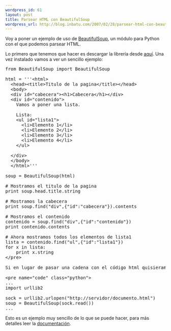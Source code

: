 ```yaml
--- 
wordpress_id: 61
layout: post
title: Parsear HTML con BeautifulSoup
wordpress_url: http://blog.inbatu.com/2007/02/28/parsear-html-con-beautifulsoup/
---
```

Voy a poner un ejemplo de uso de <a href="http://www.crummy.com/software/BeautifulSoup/">BeautifulSoup</a>, un módulo para Python con el que podemos parsear HTML.

Lo primero que tenemos que hacer es descargar la librería desde <a href="http://www.crummy.com/software/BeautifulSoup/download/BeautifulSoup.tar.gz">aquí</a>.
Una vez instalado vamos a ver un sencillo ejemplo:

<pre name="code" class="python">
from BeautifulSoup import BeautifulSoup

html = &#x27;&#x27;&#x27;&lt;html&gt;
  &lt;head&gt;&lt;title&gt;Titulo de la pagina&lt;/title&gt;&lt;/head&gt;
  &lt;body&gt;
  &lt;div id=&quot;cabecera&quot;&gt;&lt;h1&gt;Cabecera&lt;/h1&gt;&lt;/div&gt;
  &lt;div id=&quot;contenido&quot;&gt;
    Vamos a poner una lista.

    Lista:
    &lt;ul id=&quot;lista1&quot;&gt;
      &lt;li&gt;Elemento 1&lt;/li&gt;
      &lt;li&gt;Elemento 2&lt;/li&gt;
      &lt;li&gt;Elemento 3&lt;/li&gt;
      &lt;li&gt;Elemento 4&lt;/li&gt;
    &lt;/ul&gt;
    
  &lt;/div&gt;
  &lt;/body&gt;
  &lt;/html&gt;&#x27;&#x27;&#x27;

soup = BeautifulSoup(html)

# Mostramos el titulo de la pagina
print soup.head.title.string

# Mostramos la cabecera
print soup.find(&quot;div&quot;,{&quot;id&quot;:&quot;cabecera&quot;}).contents

# Mostramos el contenido
contenido = soup.find(&quot;div&quot;,{&quot;id&quot;:&quot;contenido&quot;})
print contenido.contents

# Ahora mostramos todos los elementos de lista1
lista = contenido.find(&quot;ul&quot;,{&quot;id&quot;:&quot;lista1&quot;})
for x in lista:
    print x.string
&lt;/pre&gt;

Si en lugar de pasar una cadena con el c&oacute;digo html quisieramos leer de una url lo podr&iacute;amos hacer as&iacute;:

&lt;pre name=&quot;code&quot; class=&quot;python&quot;&gt;
...
import urllib2

sock = urllib2.urlopen(&quot;http://servidor/documento.html&quot;)
soup = BeautifulSoup(sock.read())
...
</pre>

Esto es un ejemplo muy sencillo de lo que se puede hacer, para más detalles leer la <a href="http://www.crummy.com/software/BeautifulSoup/documentation.html">documentación</a>.
